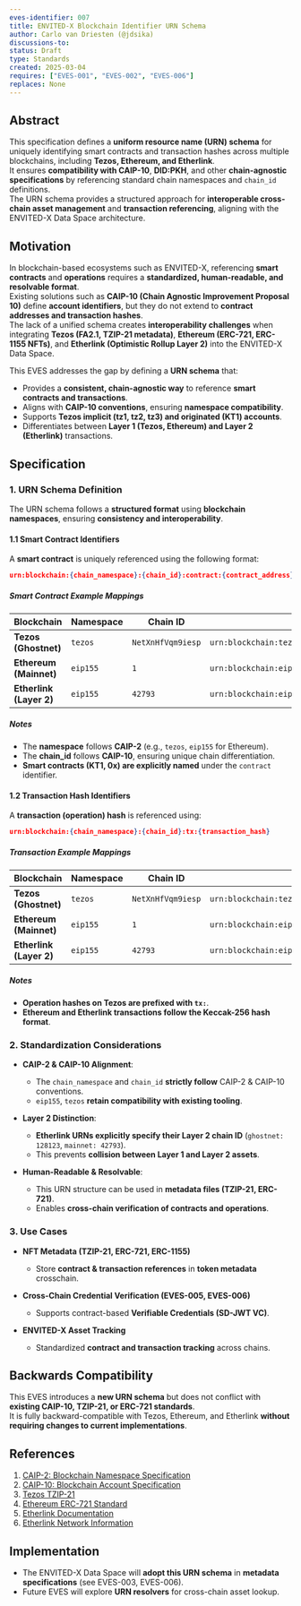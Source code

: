 ```yaml
---
eves-identifier: 007
title: ENVITED-X Blockchain Identifier URN Schema
author: Carlo van Driesten (@jdsika)
discussions-to:
status: Draft
type: Standards
created: 2025-03-04
requires: ["EVES-001", "EVES-002", "EVES-006"]
replaces: None
---
```


## Abstract

This specification defines a **uniform resource name (URN) schema** for uniquely identifying smart contracts and transaction hashes across multiple blockchains, including **Tezos, Ethereum, and Etherlink**.  
It ensures **compatibility with CAIP-10**, **DID:PKH**, and other **chain-agnostic specifications** by referencing standard chain namespaces and `chain_id` definitions.  
The URN schema provides a structured approach for **interoperable cross-chain asset management** and **transaction referencing**, aligning with the ENVITED-X Data Space architecture.

## Motivation

In blockchain-based ecosystems such as ENVITED-X, referencing **smart contracts** and **operations** requires a **standardized, human-readable, and resolvable format**.  
Existing solutions such as **CAIP-10 (Chain Agnostic Improvement Proposal 10)** define **account identifiers**, but they do not extend to **contract addresses and transaction hashes**.  
The lack of a unified schema creates **interoperability challenges** when integrating **Tezos (FA2.1, TZIP-21 metadata)**, **Ethereum (ERC-721, ERC-1155 NFTs)**, and **Etherlink (Optimistic Rollup Layer 2)** into the ENVITED-X Data Space.

This EVES addresses the gap by defining a **URN schema** that:

- Provides a **consistent, chain-agnostic way** to reference **smart contracts and transactions**.
- Aligns with **CAIP-10 conventions**, ensuring **namespace compatibility**.
- Supports **Tezos implicit (tz1, tz2, tz3) and originated (KT1) accounts**.
- Differentiates between **Layer 1 (Tezos, Ethereum) and Layer 2 (Etherlink)** transactions.

## Specification

### 1. URN Schema Definition

The URN schema follows a **structured format** using **blockchain namespaces**, ensuring **consistency and interoperability**.

#### 1.1 Smart Contract Identifiers

A **smart contract** is uniquely referenced using the following format:

```json
urn:blockchain:{chain_namespace}:{chain_id}:contract:{contract_address}
```

##### Smart Contract Example Mappings

| Blockchain              | Namespace | Chain ID          | Example URN |
|-------------------------|-----------|-------------------|--------------------------------------------------------------------------------------|
| **Tezos (Ghostnet)**    | `tezos`   | `NetXnHfVqm9iesp` | `urn:blockchain:tezos:NetXnHfVqm9iesp:contract:KT1PCaD2kmgCHy15wQ1gpqZUy9RLxyBVJdTF` |
| **Ethereum (Mainnet)**  | `eip155`  | `1`               | `urn:blockchain:eip155:1:contract:0xABC123456789...`                                 |
| **Etherlink (Layer 2)** | `eip155`  | `42793`           | `urn:blockchain:eip155:42793:contract:0x646B92C8f21e55DF67E766047E4bD7bEdF8DfA14`    |

##### Notes

- The **namespace** follows **CAIP-2** (e.g., `tezos`, `eip155` for Ethereum).
- The **chain_id** follows **CAIP-10**, ensuring unique chain differentiation.
- **Smart contracts (KT1, 0x) are explicitly named** under the `contract` identifier.

#### 1.2 Transaction Hash Identifiers

A **transaction (operation) hash** is referenced using:

```json
urn:blockchain:{chain_namespace}:{chain_id}:tx:{transaction_hash}
```

##### Transaction Example Mappings

| Blockchain              | Namespace  | Chain ID          | Example URN                                                                                         |
|-------------------------|------------|-------------------|-----------------------------------------------------------------------------------------------------|
| **Tezos (Ghostnet)**    | `tezos`    | `NetXnHfVqm9iesp` | `urn:blockchain:tezos:NetXnHfVqm9iesp:tx:oojtGLnHuS8og5WGf8jF8EoxTbegfrXvpxzvyPiW2GYZFGbFLaJ`       |
| **Ethereum (Mainnet)**  | `eip155`   | `1`               | `urn:blockchain:eip155:1:tx:0xad0fa6b98b66bc19ab4936d1181697ac7f1e19755e1501e4e250434200a32cba`     |
| **Etherlink (Layer 2)** | `eip155`   | `42793`           | `urn:blockchain:eip155:42793:tx:0xad0fa6b98b66bc19ab4936d1181697ac7f1e19755e1501e4e250434200a32cba` |

##### Notes

- **Operation hashes on Tezos are prefixed with `tx:`**.
- **Ethereum and Etherlink transactions follow the Keccak-256 hash format**.

### 2. Standardization Considerations

- **CAIP-2 & CAIP-10 Alignment**:  
  - The `chain_namespace` and `chain_id` **strictly follow** CAIP-2 & CAIP-10 conventions.
  - `eip155`, `tezos` **retain compatibility with existing tooling**.
  
- **Layer 2 Distinction**:  
  - **Etherlink URNs explicitly specify their Layer 2 chain ID** (`ghostnet: 128123`, `mainnet: 42793`).
  - This prevents **collision between Layer 1 and Layer 2 assets**.

- **Human-Readable & Resolvable**:  
  - This URN structure can be used in **metadata files (TZIP-21, ERC-721)**.
  - Enables **cross-chain verification of contracts and operations**.

### 3. Use Cases

- **NFT Metadata (TZIP-21, ERC-721, ERC-1155)**
  - Store **contract & transaction references** in **token metadata** crosschain.

- **Cross-Chain Credential Verification (EVES-005, EVES-006)**
  - Supports contract-based **Verifiable Credentials (SD-JWT VC)**.

- **ENVITED-X Asset Tracking**
  - Standardized **contract and transaction tracking** across chains.

## Backwards Compatibility

This EVES introduces a **new URN schema** but does not conflict with **existing CAIP-10, TZIP-21, or ERC-721 standards**.  
It is fully backward-compatible with Tezos, Ethereum, and Etherlink **without requiring changes to current implementations**.

## References

1. [CAIP-2: Blockchain Namespace Specification](https://github.com/ChainAgnostic/CAIPs/blob/main/CAIPs/caip-2.md)
2. [CAIP-10: Blockchain Account Specification](https://github.com/ChainAgnostic/CAIPs/blob/main/CAIPs/caip-10.md)
3. [Tezos TZIP-21](https://gitlab.com/tzip/tzip/-/blob/master/proposals/tzip-21/tzip-21.md)
4. [Ethereum ERC-721 Standard](https://eips.ethereum.org/EIPS/eip-721)
5. [Etherlink Documentation](https://docs.etherlink.com/)
6. [Etherlink Network Information](https://docs.etherlink.com/get-started/network-information/)

## Implementation

- The ENVITED-X Data Space will **adopt this URN schema** in **metadata specifications** (see EVES-003, EVES-006).
- Future EVES will explore **URN resolvers** for cross-chain asset lookup.
